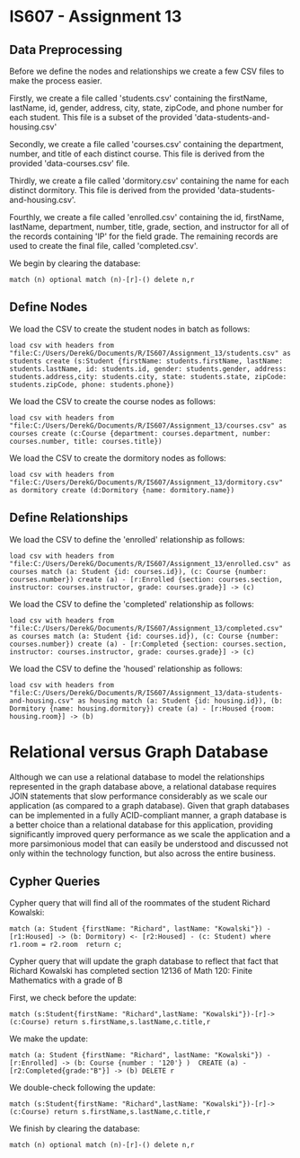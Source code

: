 # IS607 - Assignment 13

## Data Preprocessing

Before we define the nodes and relationships we create a few CSV files to make the process easier.

Firstly, we create a file called 'students.csv' containing the firstName, lastName, id, gender, address, city, state, zipCode, and phone number for each student. This file is a subset of the provided 'data-students-and-housing.csv'

Secondly, we create a file called 'courses.csv' containing the department, number, and title of each distinct course. This file is derived from the provided 'data-courses.csv' file.

Thirdly, we create a file called 'dormitory.csv' containing the name for each distinct dormitory. This file is derived from the provided 'data-students-and-housing.csv'.

Fourthly, we create a file called 'enrolled.csv' containing the id, firstName, lastName, department, number, title, grade, section, and instructor for all of the records containing 'IP' for the field grade. The remaining records are used to create the final file, called 'completed.csv'.

We begin by clearing the database: 

```
match (n) optional match (n)-[r]-() delete n,r
```

## Define Nodes

We load the CSV to create the student nodes in batch as follows:

```
load csv with headers from "file:C:/Users/DerekG/Documents/R/IS607/Assignment_13/students.csv" as students create (s:Student {firstName: students.firstName, lastName: students.lastName, id: students.id, gender: students.gender, address: students.address,city: students.city, state: students.state, zipCode: students.zipCode, phone: students.phone})
```

We load the CSV to create the course nodes as follows:

```
load csv with headers from "file:C:/Users/DerekG/Documents/R/IS607/Assignment_13/courses.csv" as courses create (c:Course {department: courses.department, number: courses.number, title: courses.title})
```

We load the CSV to create the dormitory nodes as follows:

```
load csv with headers from "file:C:/Users/DerekG/Documents/R/IS607/Assignment_13/dormitory.csv" as dormitory create (d:Dormitory {name: dormitory.name})
```

## Define Relationships

We load the CSV to define the 'enrolled' relationship as follows:

```
load csv with headers from "file:C:/Users/DerekG/Documents/R/IS607/Assignment_13/enrolled.csv" as courses match (a: Student {id: courses.id}), (c: Course {number: courses.number}) create (a) - [r:Enrolled {section: courses.section, instructor: courses.instructor, grade: courses.grade}] -> (c)
```

We load the CSV to define the 'completed' relationship as follows:

```
load csv with headers from "file:C:/Users/DerekG/Documents/R/IS607/Assignment_13/completed.csv" as courses match (a: Student {id: courses.id}), (c: Course {number: courses.number}) create (a) - [r:Completed {section: courses.section, instructor: courses.instructor, grade: courses.grade}] -> (c)
```

We load the CSV to define the 'housed' relationship as follows:

```
load csv with headers from "file:C:/Users/DerekG/Documents/R/IS607/Assignment_13/data-students-and-housing.csv" as housing match (a: Student {id: housing.id}), (b: Dormitory {name: housing.dormitory}) create (a) - [r:Housed {room: housing.room}] -> (b)
```

# Relational versus Graph Database

Although we can use a relational database to model the relationships represented in the graph database above, a relational database requires JOIN statements that slow performance considerably as we scale our application (as compared to a graph database). Given that graph databases can be implemented in a fully ACID-compliant manner, a graph database is a better choice than a relational database for this application, providing significantly improved query performance as we scale the application and a more parsimonious model that can easily be understood and discussed not only within the technology function, but also across the entire business.


## Cypher Queries

Cypher query that will find all of the roommates of the student Richard Kowalski:

```
match (a: Student {firstName: "Richard", lastName: "Kowalski"}) - [r1:Housed] -> (b: Dormitory) <- [r2:Housed] - (c: Student) where r1.room = r2.room  return c;
```

Cypher query that will update the graph database to reflect that fact that Richard Kowalski has completed section 12136 of Math 120: Finite Mathematics with a grade of B

First, we check before the update:

```
match (s:Student{firstName: "Richard",lastName: "Kowalski"})-[r]->(c:Course) return s.firstName,s.lastName,c.title,r
```

We make the update:

```
match (a: Student {firstName: "Richard", lastName: "Kowalski"}) - [r:Enrolled] -> (b: Course {number : '120'} )  CREATE (a) - [r2:Completed{grade:"B"}] -> (b) DELETE r  
```

We double-check following the update:

```
match (s:Student{firstName: "Richard",lastName: "Kowalski"})-[r]->(c:Course) return s.firstName,s.lastName,c.title,r
```

We finish by clearing the database:

```
match (n) optional match (n)-[r]-() delete n,r
```